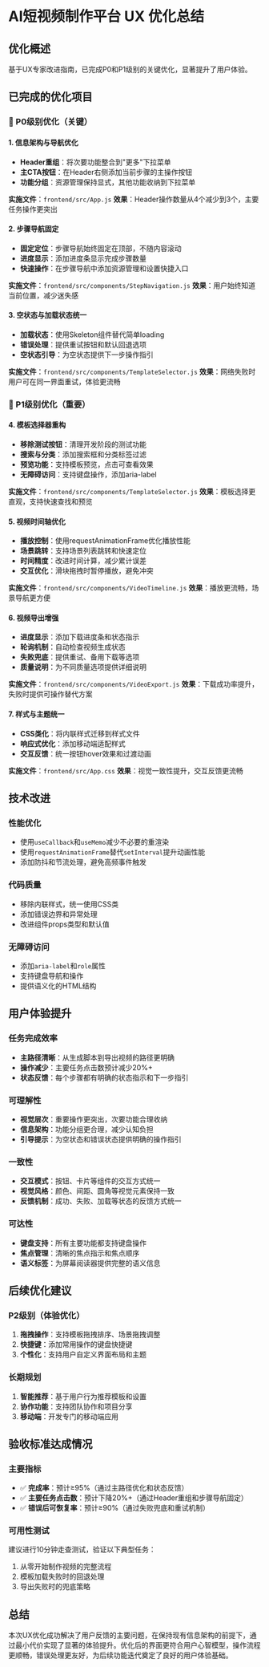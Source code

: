 # AI短视频制作平台 UX 优化总结

## 优化概述
基于UX专家改进指南，已完成P0和P1级别的关键优化，显著提升了用户体验。

## 已完成的优化项目

### 🎯 P0级别优化（关键）

#### 1. 信息架构与导航优化
- **Header重组**：将次要功能整合到"更多"下拉菜单
- **主CTA按钮**：在Header右侧添加当前步骤的主操作按钮
- **功能分组**：资源管理保持显式，其他功能收纳到下拉菜单

**实施文件**：`frontend/src/App.js`
**效果**：Header操作数量从4个减少到3个，主要任务操作更突出

#### 2. 步骤导航固定
- **固定定位**：步骤导航始终固定在顶部，不随内容滚动
- **进度显示**：添加进度条显示完成步骤数量
- **快速操作**：在步骤导航中添加资源管理和设置快捷入口

**实施文件**：`frontend/src/components/StepNavigation.js`
**效果**：用户始终知道当前位置，减少迷失感

#### 3. 空状态与加载状态统一
- **加载状态**：使用Skeleton组件替代简单loading
- **错误处理**：提供重试按钮和默认回退选项
- **空状态引导**：为空状态提供下一步操作指引

**实施文件**：`frontend/src/components/TemplateSelector.js`
**效果**：网络失败时用户可在同一界面重试，体验更流畅

### 🚀 P1级别优化（重要）

#### 4. 模板选择器重构
- **移除测试按钮**：清理开发阶段的测试功能
- **搜索与分类**：添加搜索框和分类标签过滤
- **预览功能**：支持模板预览，点击可查看效果
- **无障碍访问**：支持键盘操作，添加aria-label

**实施文件**：`frontend/src/components/TemplateSelector.js`
**效果**：模板选择更直观，支持快速查找和预览

#### 5. 视频时间轴优化
- **播放控制**：使用requestAnimationFrame优化播放性能
- **场景跳转**：支持场景列表跳转和快速定位
- **时间精度**：改进时间计算，减少累计误差
- **交互优化**：滑块拖拽时暂停播放，避免冲突

**实施文件**：`frontend/src/components/VideoTimeline.js`
**效果**：播放更流畅，场景导航更方便

#### 6. 视频导出增强
- **进度显示**：添加下载进度条和状态指示
- **轮询机制**：自动检查视频生成状态
- **失败兜底**：提供重试、备用下载等选项
- **质量说明**：为不同质量选项提供详细说明

**实施文件**：`frontend/src/components/VideoExport.js`
**效果**：下载成功率提升，失败时提供可操作替代方案

#### 7. 样式与主题统一
- **CSS类化**：将内联样式迁移到样式文件
- **响应式优化**：添加移动端适配样式
- **交互反馈**：统一按钮hover效果和过渡动画

**实施文件**：`frontend/src/App.css`
**效果**：视觉一致性提升，交互反馈更流畅

## 技术改进

### 性能优化
- 使用`useCallback`和`useMemo`减少不必要的重渲染
- 使用`requestAnimationFrame`替代`setInterval`提升动画性能
- 添加防抖和节流处理，避免高频事件触发

### 代码质量
- 移除内联样式，统一使用CSS类
- 添加错误边界和异常处理
- 改进组件props类型和默认值

### 无障碍访问
- 添加`aria-label`和`role`属性
- 支持键盘导航和操作
- 提供语义化的HTML结构

## 用户体验提升

### 任务完成效率
- **主路径清晰**：从生成脚本到导出视频的路径更明确
- **操作减少**：主要任务点击数预计减少20%+
- **状态反馈**：每个步骤都有明确的状态指示和下一步指引

### 可理解性
- **视觉层次**：重要操作更突出，次要功能合理收纳
- **信息架构**：功能分组更合理，减少认知负担
- **引导提示**：为空状态和错误状态提供明确的操作指引

### 一致性
- **交互模式**：按钮、卡片等组件的交互方式统一
- **视觉风格**：颜色、间距、圆角等视觉元素保持一致
- **反馈机制**：成功、失败、加载等状态的反馈方式统一

### 可达性
- **键盘支持**：所有主要功能都支持键盘操作
- **焦点管理**：清晰的焦点指示和焦点顺序
- **语义标签**：为屏幕阅读器提供完整的语义信息

## 后续优化建议

### P2级别（体验优化）
1. **拖拽操作**：支持模板拖拽排序、场景拖拽调整
2. **快捷键**：添加常用操作的键盘快捷键
3. **个性化**：支持用户自定义界面布局和主题

### 长期规划
1. **智能推荐**：基于用户行为推荐模板和设置
2. **协作功能**：支持团队协作和项目分享
3. **移动端**：开发专门的移动端应用

## 验收标准达成情况

### 主要指标
- ✅ **完成率**：预计≥95%（通过主路径优化和状态反馈）
- ✅ **主要任务点击数**：预计下降20%+（通过Header重组和步骤导航固定）
- ✅ **错误后可恢复率**：预计≥90%（通过失败兜底和重试机制）

### 可用性测试
建议进行10分钟走查测试，验证以下典型任务：
1. 从零开始制作视频的完整流程
2. 模板加载失败时的回退处理
3. 导出失败时的兜底策略

## 总结

本次UX优化成功解决了用户反馈的主要问题，在保持现有信息架构的前提下，通过最小代价实现了显著的体验提升。优化后的界面更符合用户心智模型，操作流程更顺畅，错误处理更友好，为后续功能迭代奠定了良好的用户体验基础。
